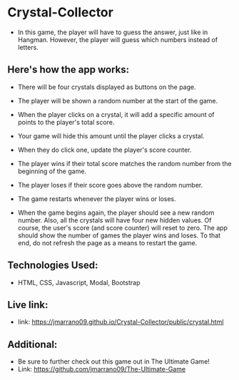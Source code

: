# Crystal-Collector

- In this game, the player will have to guess the answer, just like in Hangman. However, the player will guess which numbers instead of letters.

## Here's how the app works:
- There will be four crystals displayed as buttons on the page.
- The player will be shown a random number at the start of the game.
- When the player clicks on a crystal, it will add a specific amount of points to the player's total score.
- Your game will hide this amount until the player clicks a crystal.
- When they do click one, update the player's score counter.
- The player wins if their total score matches the random number from the beginning of the game.
- The player loses if their score goes above the random number.
- The game restarts whenever the player wins or loses.

- When the game begins again, the player should see a new random number. Also, all the crystals will have four new hidden values. Of course, the user's score (and score counter) will reset to zero. The app should show the number of games the player wins and loses. To that end, do not refresh the page as a means to restart the game.

## Technologies Used:
- HTML, CSS, Javascript, Modal, Bootstrap

## Live link:
- link: https://jmarrano09.github.io/Crystal-Collector/public/crystal.html

## Additional:
- Be sure to further check out this game out in The Ultimate Game!
- Link: https://github.com/jmarrano09/The-Ultimate-Game